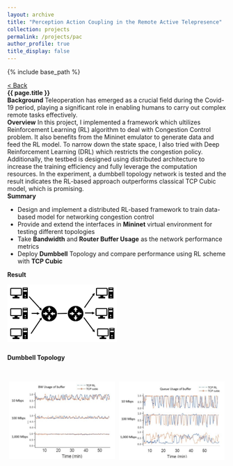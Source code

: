 ```yaml
---
layout: archive
title: "Perception Action Coupling in the Remote Active Telepresence"
collection: projects
permalink: /projects/pac
author_profile: true
title_display: false
---
```

{% include base_path %}

<div>
  <div class="back-button" id="back-key1">
    <a href="/projects" target="_self">
      <span>&lt; Back</span>
    </a>
  </div>
  <div class="overview-title">
    <b>{{ page.title }}</b>
  </div>
  <div class="overview-content">
    <div class="overview-param">
      <b class="overview-key">Background</b> Teleoperation has emerged as a crucial field during the Covid-19 period, playing a significant role in enabling humans to carry out complex remote tasks effectively.
    </div>
    <div class="overview-param">
      <b class="overview-key">Overview</b> In this project, I implemented a framework which ultilizes Reinforcement Learning (RL) algorithm to deal with Congestion Control problem. It also benefits from the Mininet emulator to generate data and feed the RL model. To narrow down the state space, I also tried with Deep Reinforcement Learning (DRL) which restricts the congestion policy. Additionally, the testbed is designed using distributed architecture to increase the training efficiency and fully leverage the computation resources. In the experiment, a dumbbell topology network is tested and the result indicates the RL-based approach outperforms classical TCP Cubic model, which is promising.
    </div>
    <div class="overview-param">
      <div>
        <b class="overview-key">Summary</b>
      </div>
      <div class="overview-list">
        <ul>
          <li>
            <span>Design and implement a distributed RL-based framework to train data-based model for networking congestion control</span> 
          </li>
          <li>
            <span>Provide and extend the interfaces in <b>Mininet</b> virtual environment for testing different topologies</span> 
          </li>
          <li>
            <span>Take <b>Bandwidth</b> and <b>Router Buffer Usage</b> as the network performance metrics</span> 
          </li>
          <li>
            <span>Deploy <b>Dumbbell</b> Topology and compare performance using RL scheme with <b>TCP Cubic</b></span> 
          </li>
        </ul>
      </div>
    </div>
    <div class="overview-param">
      <div>
        <b class="overview-key">Result</b>
      </div>
      <div style="padding-bottom:1em">
        <div class="overview-pic">
          <p style="padding-bottom:.75em;">
            <img src="/images/Projects/1-RLTCP/Dumbbell.png" width="50%" alignment="center">
          </p>
          <p>
            <b>Dumbbell Topology</b>
          </p>
        </div>
      </div>
      <div style="display:flex">
        <div class="overview-pic">
          <p style="padding:.3em">
            <img class="fig" src="/images/Projects/1-RLTCP/BW.png" width="100%" alignment="center">
          </p>
        </div>
        <div class="overview-pic">
          <p style="padding:.3em">
            <img class="fig" src="/images/Projects/1-RLTCP/Quene.png" width="100%" alignment="center">
          </p>
        </div>
      </div>
    </div>
  </div>
</div>
